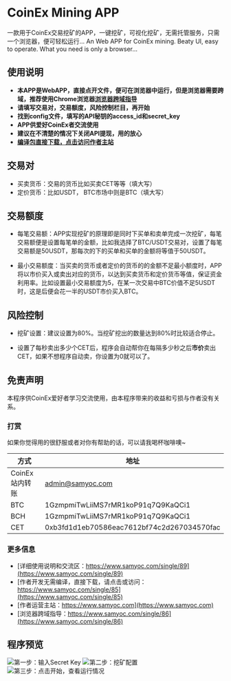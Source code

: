# CoinEx Mining APP

一款用于CoinEx交易挖矿的APP，一键挖矿，可视化挖矿，无需托管服务，只需一个浏览器，便可轻松运行...
An Web APP for CoinEx mining. Beaty UI, easy to operate. What you need is only a browser...

## 使用说明
- **本APP是WebAPP，直接点开文件，便可在浏览器中运行，但是浏览器需要跨域，推荐使用Chrome浏览器[浏览器跨域指导](https://www.samyoc.com/single/86)**
- **请填写交易对，交易额度，风险控制栏目，再开始**
- **找到config文件，填写的API秘钥的access_id和secret_key**
- **APP供爱好CoinEx者交流使用**
- **建议在不清楚的情况下关闭API提现，用的放心**
- **[编译包直接下载，点击访问作者主站](https://www.samyoc.com/single/85)**

## 交易对

 - 买卖货币：交易的货币比如买卖CET等等（填大写）
 - 定价货币：比如USDT， BTC市场中则是BTC（填大写）

## 交易额度
- 每笔交易额：APP实现挖矿的原理即是同时下买单和卖单完成一次挖矿，每笔交易额便是设置每笔单的金额，比如我选择了BTC/USDT交易对，设置了每笔交易额是50USDT，那每次的下的买单和买单的金额将等值于50USDT。

- 最小交易额度：当买卖的货币或者定价的货币的的金额不足最小额度时，APP将以市价买入或卖出对应的货币，以达到买卖货币和定价货币等值，保证资金利用率。比如设置最小交易额度为5，在某一次交易中BTC价值不足5USDT时，这是后便会花一半的USDT市价买入BTC。 

## 风险控制
- 挖矿设置：建议设置为80%。当挖矿挖出的数量达到80%时比较适合停止。

- 设置了每秒卖出多少个CET后，程序会自动帮你在每隔多少秒之后**市价**卖出CET，如果不想程序自动卖，你设置为0就可以了。

## 免责声明
本程序供CoinEx爱好者学习交流使用，由本程序带来的收益和亏损与作者没有关系。

### 打赏
如果你觉得用的很舒服或者对你有帮助的话，可以请我喝杯咖啡噢~

方式     | 地址
--- | -----
CoinEx站内转账 | admin@samyoc.com
BTC    | 1GzmpmiTwLiiMS7rMR1koP91q7Q9KaQCi1
BCH     | 1GzmpmiTwLiiMS7rMR1koP91q7Q9KaQCi1
CET     | 0xb3fd1d1eb70586eac7612bf74c2d267034570fac

### 更多信息
- [详细使用说明和交流区：https://www.samyoc.com/single/89](https://www.samyoc.com/single/89)
- [作者开发无需编译，直接下载，请点击或访问：https://www.samyoc.com/single/85](https://www.samyoc.com/single/85)
- [作者运营主站：https://www.samyoc.com](https://www.samyoc.com)
- [浏览器跨域指导：https://www.samyoc.com/single/86](https://www.samyoc.com/single/86)

## 程序预览
![第一步：输入Secret Key](https://www.samyoc.com/uploads/users/98/images/1531896520142.png)
![第二步：挖矿配置](https://www.samyoc.com/uploads/users/98/images/1531896541980.png)
![第三步：点击开始，查看运行情况](https://www.samyoc.com/uploads/users/98/images/1531896558197.png)